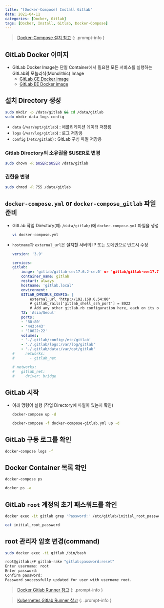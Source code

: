 ```yaml
---
title: "[Docker-Compose] Install Gitlab"
date: 2021-04-11
categories: [Docker, Gitlab]
tags: [Docker, Install, Gitlab, Docker-Compose]
---
```


> [Docker-Compose 설치 참고](https://kyungryeol-yoon.github.io/posts/docker-install-compose/)
{: .prompt-info }

## GitLab Docker 이미지

- GitLab Docker Image는 단일 Container에서 필요한 모든 서비스를 실행하는 GitLab의 모놀리식(Monolithic) Image
  - [GitLab CE Docker image](https://hub.docker.com/r/gitlab/gitlab-ce/)
  - [GitLab EE Docker image](https://hub.docker.com/r/gitlab/gitlab-ee/)

## 설치 Directory 생성

```bash
sudo mkdir -p /data/gitlab && cd /data/gitlab
sudo mkdir data logs config
```

- `data` (`/var/opt/gitlab`) : 애플리케이션 데이터 저장용
- `logs` (`/var/log/gitlab`) : 로그 저장용
- `config` (`/etc/gitlab`) : GitLab 구성 파일 저장용

### Gitlab Directory의 소유권을 $USER로 변경

```bash
sudo chown -R $USER:$USER /data/gitlab
```

### 권한을 변경

```bash
sudo chmod -R 755 /data/gitlab
```

## `docker-compose.yml` or `docker-compose_gitlab` 파일 준비

- GitLab 작업 Directory(예: `/data/gitlab/`)에 `docker-compose.yml` 파일을 생성
  ```bash
  vi docker-compose.yml
  ```

- `hostname`과 `external_url`은 설치할 서버의 IP 또는 도메인으로 반드시 수정
  ```yaml
  version: '3.9'

  services:
  gitlab:
      image: 'gitlab/gitlab-ce:17.6.2-ce.0' or 'gitlab/gitlab-ee:17.7.0-ee.0'
      container_name: gitlab
      restart: always
      hostname: 'gitlab.local'
      environment:
      GITLAB_OMNIBUS_CONFIG: |
          external_url 'http://192.168.0.54:80'
          # gitlab_rails['gitlab_shell_ssh_port'] = 8022
          # Add any other gitlab.rb configuration here, each on its own line
      TZ: 'Asia/Seoul'
      ports:
      - '80:80'
      - '443:443'
      - '10022:22'
      volumes:
      - './.gitlab/config:/etc/gitlab'
      - './.gitlab/logs:/var/log/gitlab'
      - './.gitlab/data:/var/opt/gitlab'
  #     networks:
  #       - gitlab_net

  # networks:
  #   gitlab_net:
  #     driver: bridge
  ```

## GitLab 시작

- 아래 명령어 실행 (작업 Directory에 파일이 있는지 확인)
  ```bash
  docker-compose up -d
  ```
  ```bash
  docker-compose -f docker-compose-gitlab.yml up -d
  ```

## GitLab 구동 로그를 확인

```bash
docker-compose logs -f
```

## Docker Container 목록 확인

```bash
docker-compose ps
```
```bash
docker ps -a
```

## GitLab `root` 계정의 초기 패스워드를 확인

```bash
docker exec -it gitlab grep 'Password:' /etc/gitlab/initial_root_password
```
```bash
cat initial_root_password
```

## root 관리자 암호 변경(command)

```bash
sudo docker exec -ti gitlab /bin/bash

root@gitlab:/# gitlab-rake "gitlab:password:reset"
Enter username: root
Enter password: 
Confirm password:
Password successfully updated for user with username root.
```

> [Docker Gitlab Runner 참고](https://kyungryeol-yoon.github.io/posts/docker-install-gitlab-runner/)
{: .prompt-info }

> [Kubernetes Gitlab Runner 참고](https://kyungryeol-yoon.github.io/posts/kubernetes-install-gitlab-runner/)
{: .prompt-info }